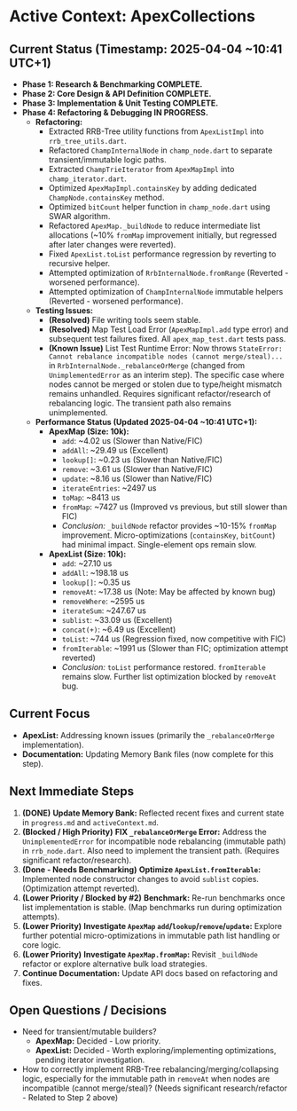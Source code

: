 # Active Context: ApexCollections

## Current Status (Timestamp: 2025-04-04 ~10:41 UTC+1)

-   **Phase 1: Research & Benchmarking COMPLETE.**
-   **Phase 2: Core Design & API Definition COMPLETE.**
-   **Phase 3: Implementation & Unit Testing COMPLETE.**
-   **Phase 4: Refactoring & Debugging IN PROGRESS.**
    -   **Refactoring:**
        -   Extracted RRB-Tree utility functions from `ApexListImpl` into `rrb_tree_utils.dart`.
        -   Refactored `ChampInternalNode` in `champ_node.dart` to separate transient/immutable logic paths.
        -   Extracted `ChampTrieIterator` from `ApexMapImpl` into `champ_iterator.dart`.
        -   Optimized `ApexMapImpl.containsKey` by adding dedicated `ChampNode.containsKey` method.
        -   Optimized `bitCount` helper function in `champ_node.dart` using SWAR algorithm.
        -   Refactored `ApexMap._buildNode` to reduce intermediate list allocations (~10% `fromMap` improvement initially, but regressed after later changes were reverted).
        -   Fixed `ApexList.toList` performance regression by reverting to recursive helper.
        -   Attempted optimization of `RrbInternalNode.fromRange` (Reverted - worsened performance).
        -   Attempted optimization of `ChampInternalNode` immutable helpers (Reverted - worsened performance).
    -   **Testing Issues:**
        -   **(Resolved)** File writing tools seem stable.
        -   **(Resolved)** Map Test Load Error (`ApexMapImpl.add` type error) and subsequent test failures fixed. All `apex_map_test.dart` tests pass.
        -   **(Known Issue)** List Test Runtime Error: Now throws `StateError: Cannot rebalance incompatible nodes (cannot merge/steal)...` in `RrbInternalNode._rebalanceOrMerge` (changed from `UnimplementedError` as an interim step). The specific case where nodes cannot be merged or stolen due to type/height mismatch remains unhandled. Requires significant refactor/research of rebalancing logic. The transient path also remains unimplemented.
    -   **Performance Status (Updated 2025-04-04 ~10:41 UTC+1):**
        -   **ApexMap (Size: 10k):**
            -   `add`: ~4.02 us (Slower than Native/FIC)
            -   `addAll`: ~29.49 us (Excellent)
            -   `lookup[]`: ~0.23 us (Slower than Native/FIC)
            -   `remove`: ~3.61 us (Slower than Native/FIC)
            -   `update`: ~8.16 us (Slower than Native/FIC)
            -   `iterateEntries`: ~2497 us
            -   `toMap`: ~8413 us
            -   `fromMap`: ~7427 us (Improved vs previous, but still slower than FIC)
            -   *Conclusion:* `_buildNode` refactor provides ~10-15% `fromMap` improvement. Micro-optimizations (`containsKey`, `bitCount`) had minimal impact. Single-element ops remain slow.
        -   **ApexList (Size: 10k):**
            -   `add`: ~27.10 us
            -   `addAll`: ~198.18 us
            -   `lookup[]`: ~0.35 us
            -   `removeAt`: ~17.38 us (Note: May be affected by known bug)
            -   `removeWhere`: ~2595 us
            -   `iterateSum`: ~247.67 us
            -   `sublist`: ~33.09 us (Excellent)
            -   `concat(+)`: ~6.49 us (Excellent)
            -   `toList`: ~744 us (Regression fixed, now competitive with FIC)
            -   `fromIterable`: ~1991 us (Slower than FIC; optimization attempt reverted)
            -   *Conclusion:* `toList` performance restored. `fromIterable` remains slow. Further list optimization blocked by `removeAt` bug.

## Current Focus

-   **ApexList:** Addressing known issues (primarily the `_rebalanceOrMerge` implementation).
-   **Documentation:** Updating Memory Bank files (now complete for this step).

## Next Immediate Steps

1.  **(DONE)** **Update Memory Bank:** Reflected recent fixes and current state in `progress.md` and `activeContext.md`.
2.  **(Blocked / High Priority)** **FIX `_rebalanceOrMerge` Error:** Address the `UnimplementedError` for incompatible node rebalancing (immutable path) in `rrb_node.dart`. Also need to implement the transient path. (Requires significant refactor/research).
3.  **(Done - Needs Benchmarking)** **Optimize `ApexList.fromIterable`:** Implemented node constructor changes to avoid `sublist` copies. (Optimization attempt reverted).
4.  **(Lower Priority / Blocked by #2)** **Benchmark:** Re-run benchmarks once list implementation is stable. (Map benchmarks run during optimization attempts).
5.  **(Lower Priority)** **Investigate `ApexMap` `add`/`lookup`/`remove`/`update`:** Explore further potential micro-optimizations in immutable path list handling or core logic.
6.  **(Lower Priority)** **Investigate `ApexMap.fromMap`:** Revisit `_buildNode` refactor or explore alternative bulk load strategies.
7.  **Continue Documentation:** Update API docs based on refactoring and fixes.

## Open Questions / Decisions

-   Need for transient/mutable builders?
    -   **ApexMap:** Decided - Low priority.
    -   **ApexList:** Decided - Worth exploring/implementing optimizations, pending iterator investigation.
-   How to correctly implement RRB-Tree rebalancing/merging/collapsing logic, especially for the immutable path in `removeAt` when nodes are incompatible (cannot merge/steal)? (Needs significant research/refactor - Related to Step 2 above)
